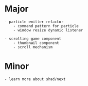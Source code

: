 # Major

    - particle emitter refactor
        - command pattern for particle
        - window resize dynamic listener

    - scrolling game component
        - thumbnail component
        - scroll mechanism

# Minor

    - learn more about shad/next
